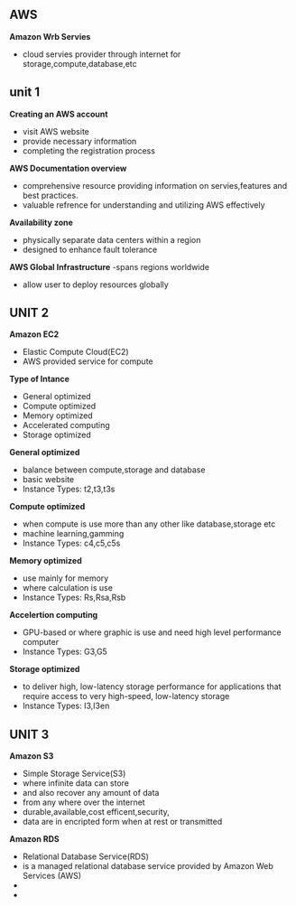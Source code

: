 ## AWS
**Amazon Wrb Servies**
- cloud servies provider through internet for storage,compute,database,etc


## unit 1
**Creating an AWS account**
- visit AWS website
- provide necessary information
- completing the registration process


**AWS Documentation overview**
- comprehensive resource providing information on servies,features and best practices.
- valuable refrence for understanding and utilizing AWS effectively


**Availability zone**
- physically separate data centers within a region
-  designed to enhance fault tolerance

**AWS Global Infrastructure**
-spans regions worldwide
- allow user to deploy resources globally

## UNIT 2
**Amazon EC2**
- Elastic Compute Cloud(EC2)
- AWS provided service for compute


**Type of Intance**
- General optimized
- Compute optimized
- Memory optimized
- Accelerated computing
- Storage optimized


**General optimized**
- balance between compute,storage and database
- basic website
- Instance Types: t2,t3,t3s

**Compute optimized**
- when compute is use more than any other like database,storage etc
- machine learning,gamming
- Instance Types: c4,c5,c5s

**Memory optimized**
- use mainly for memory
- where calculation is use
- Instance Types: Rs,Rsa,Rsb

**Accelertion computing**
- GPU-based or where graphic is use and need high level performance computer
- Instance Types: G3,G5

**Storage optimized**
-  to deliver high, low-latency storage performance for applications that require access to very high-speed, low-latency storage
- Instance Types: I3,I3en


## UNIT 3
**Amazon S3**
- Simple Storage Service(S3)
- where infinite data can store
- and also recover any amount of data
- from any where over the internet
- durable,available,cost efficent,security,
- data are in encripted form when at rest or transmitted

**Amazon RDS**
- Relational Database Service(RDS)
- is a managed relational database service provided by Amazon Web Services (AWS)
- 
- 

